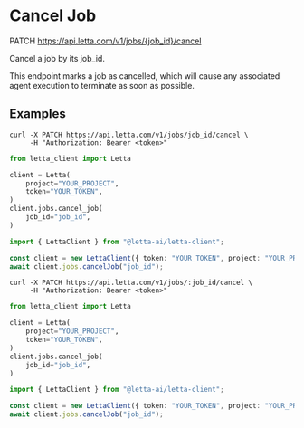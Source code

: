 # Cancel Job

PATCH https://api.letta.com/v1/jobs/{job_id}/cancel

Cancel a job by its job_id.

This endpoint marks a job as cancelled, which will cause any associated
agent execution to terminate as soon as possible.

## Examples

```shell
curl -X PATCH https://api.letta.com/v1/jobs/job_id/cancel \
     -H "Authorization: Bearer <token>"
```

```python
from letta_client import Letta

client = Letta(
    project="YOUR_PROJECT",
    token="YOUR_TOKEN",
)
client.jobs.cancel_job(
    job_id="job_id",
)

```

```typescript
import { LettaClient } from "@letta-ai/letta-client";

const client = new LettaClient({ token: "YOUR_TOKEN", project: "YOUR_PROJECT" });
await client.jobs.cancelJob("job_id");

```

```shell
curl -X PATCH https://api.letta.com/v1/jobs/:job_id/cancel \
     -H "Authorization: Bearer <token>"
```

```python
from letta_client import Letta

client = Letta(
    project="YOUR_PROJECT",
    token="YOUR_TOKEN",
)
client.jobs.cancel_job(
    job_id="job_id",
)

```

```typescript
import { LettaClient } from "@letta-ai/letta-client";

const client = new LettaClient({ token: "YOUR_TOKEN", project: "YOUR_PROJECT" });
await client.jobs.cancelJob("job_id");

```